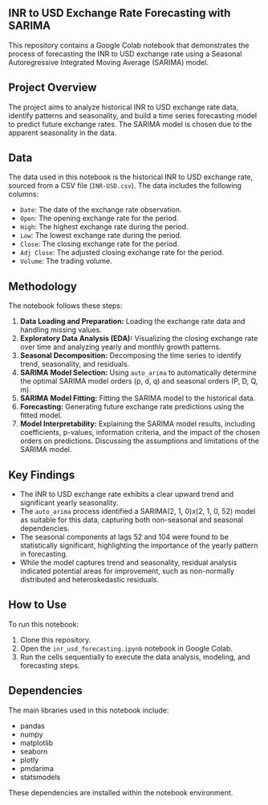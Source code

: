 ## INR to USD Exchange Rate Forecasting with SARIMA

This repository contains a Google Colab notebook that demonstrates the process of forecasting the INR to USD exchange rate using a Seasonal Autoregressive Integrated Moving Average (SARIMA) model.

## Project Overview

The project aims to analyze historical INR to USD exchange rate data, identify patterns and seasonality, and build a time series forecasting model to predict future exchange rates. The SARIMA model is chosen due to the apparent seasonality in the data.

## Data

The data used in this notebook is the historical INR to USD exchange rate, sourced from a CSV file (`INR-USD.csv`). The data includes the following columns:

- `Date`: The date of the exchange rate observation.
- `Open`: The opening exchange rate for the period.
- `High`: The highest exchange rate during the period.
- `Low`: The lowest exchange rate during the period.
- `Close`: The closing exchange rate for the period.
- `Adj Close`: The adjusted closing exchange rate for the period.
- `Volume`: The trading volume.

## Methodology

The notebook follows these steps:

1.  **Data Loading and Preparation:** Loading the exchange rate data and handling missing values.
2.  **Exploratory Data Analysis (EDA):** Visualizing the closing exchange rate over time and analyzing yearly and monthly growth patterns.
3.  **Seasonal Decomposition:** Decomposing the time series to identify trend, seasonality, and residuals.
4.  **SARIMA Model Selection:** Using `auto_arima` to automatically determine the optimal SARIMA model orders (p, d, q) and seasonal orders (P, D, Q, m).
5.  **SARIMA Model Fitting:** Fitting the SARIMA model to the historical data.
6.  **Forecasting:** Generating future exchange rate predictions using the fitted model.
7.  **Model Interpretability:** Explaining the SARIMA model results, including coefficients, p-values, information criteria, and the impact of the chosen orders on predictions. Discussing the assumptions and limitations of the SARIMA model.

## Key Findings

- The INR to USD exchange rate exhibits a clear upward trend and significant yearly seasonality.
- The `auto_arima` process identified a SARIMA(2, 1, 0)x(2, 1, 0, 52) model as suitable for this data, capturing both non-seasonal and seasonal dependencies.
- The seasonal components at lags 52 and 104 were found to be statistically significant, highlighting the importance of the yearly pattern in forecasting.
- While the model captures trend and seasonality, residual analysis indicated potential areas for improvement, such as non-normally distributed and heteroskedastic residuals.

## How to Use

To run this notebook:

1.  Clone this repository.
2.  Open the `inr_usd_forecasting.ipynb` notebook in Google Colab.
3.  Run the cells sequentially to execute the data analysis, modeling, and forecasting steps.

## Dependencies

The main libraries used in this notebook include:

- pandas
- numpy
- matplotlib
- seaborn
- plotly
- pmdarima
- statsmodels

These dependencies are installed within the notebook environment.
